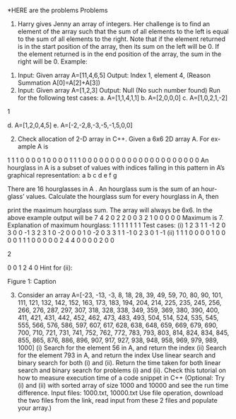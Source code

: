 *HERE are the problems 
Problems
1. Harry gives Jenny an array of integers. Her challenge is to find an element
of the array such that the sum of all elements to the left is equal to the
sum of all elements to the right. Note that if the element returned is in
the start position of the array, then its sum on the left will be 0. If the
element returned is in the end position of the array, the sum in the right
will be 0.
Example:
1) Input: Given array A=[11,4,6,5]
Output: Index 1, element 4, (Reason Summation A[0]=A[2]+A[3])
2) Input: Given array A=[1,2,3]
Output: Null (No such number found)
Run for the following test cases:
a. A=[1,1,4,1,1]
b. A=[2,0,0,0]
c. A=[1,0,2,1,-2]

1

d. A=[1,2,0,4,5]
e. A=[-2,-2,8,-3,-5,-1,5,0,0]

2. Check allocation of 2-D array in C++. Given a 6x6 2D array A. For ex-
ample A is

1 1 1 0 0 0
0 1 0 0 0 0
1 1 1 0 0 0
0 0 0 0 0 0
0 0 0 0 0 0
0 0 0 0 0 0
An hourglass in A is a subset of values with indices falling in this pattern
in A’s graphical representation:
a b c
d
e f g

There are 16 hourglasses in A . An hourglass sum is the sum of an hour-
glass’ values. Calculate the hourglass sum for every hourglass in A, then

print the maximum hourglass sum. The array will always be 6x6. In the
above example output will be
7 4 2 0
2 2 0 0
3 2 1 0
0 0 0 0
Maximum is 7.
Explanation of maximum hourglass:
1 1 1
1
1 1 1
Test cases:
(i)
1 2 3 1 1 -1
2 0 3 0 0 -1
3 2 3 1 0 -2
0 0 0 1 0 -2
0 3 3 1 1 -1
0 2 3 0 1 -1
(ii)
1 1 1 0 0 0
0 1 0 0 0 0
1 1 1 0 0 0
0 0 2 4 4 0
0 0 0 2 0 0

2

0 0 1 2 4 0
Hint for (ii):

Figure 1: Caption

3. Consider an array A=[-23, -13, -3, 8, 18, 28, 39, 49, 59, 70, 80, 90, 101,
111, 121, 132, 142, 152, 163, 173, 183, 194, 204, 214, 225, 235, 245, 256,
266, 276, 287, 297, 307, 318, 328, 338, 349, 359, 369, 380, 390, 400, 411,
421, 431, 442, 452, 462, 473, 483, 493, 504, 514, 524, 535, 545, 555, 566,
576, 586, 597, 607, 617, 628, 638, 648, 659, 669, 679, 690, 700, 710, 721,
731, 741, 752, 762, 772, 783, 793, 803, 814, 824, 834, 845, 855, 865, 876,
886, 896, 907, 917, 927, 938, 948, 958, 969, 979, 989, 1000]
(i) Search for the element 56 in A, and return the index
(ii) Search for the element 793 in A, and return the index
Use linear search and binary search for both (i) and (ii). Return the time
taken for both linear search and binary search for problems (i) and (ii).
Check this tutorial on how to measure execution time of a code snippet
in C++
(Optional: Try (i) and (ii) with sorted array of size 1000 and 10000 and
see the run time difference.
Input files: 1000.txt, 10000.txt
Use file operation, download the two files from the link, read input from
these 2 files and populate your array.)
